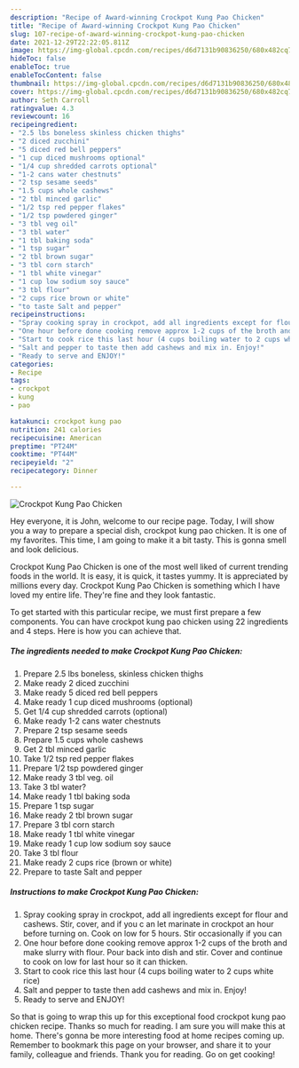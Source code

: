 ```yaml
---
description: "Recipe of Award-winning Crockpot Kung Pao Chicken"
title: "Recipe of Award-winning Crockpot Kung Pao Chicken"
slug: 107-recipe-of-award-winning-crockpot-kung-pao-chicken
date: 2021-12-29T22:22:05.811Z
image: https://img-global.cpcdn.com/recipes/d6d7131b90836250/680x482cq70/crockpot-kung-pao-chicken-recipe-main-photo.jpg
hideToc: false
enableToc: true
enableTocContent: false
thumbnail: https://img-global.cpcdn.com/recipes/d6d7131b90836250/680x482cq70/crockpot-kung-pao-chicken-recipe-main-photo.jpg
cover: https://img-global.cpcdn.com/recipes/d6d7131b90836250/680x482cq70/crockpot-kung-pao-chicken-recipe-main-photo.jpg
author: Seth Carroll
ratingvalue: 4.3
reviewcount: 16
recipeingredient:
- "2.5 lbs boneless skinless chicken thighs"
- "2 diced zucchini"
- "5 diced red bell peppers"
- "1 cup diced mushrooms optional"
- "1/4 cup shredded carrots optional"
- "1-2 cans water chestnuts"
- "2 tsp sesame seeds"
- "1.5 cups whole cashews"
- "2 tbl minced garlic"
- "1/2 tsp red pepper flakes"
- "1/2 tsp powdered ginger"
- "3 tbl veg oil"
- "3 tbl water"
- "1 tbl baking soda"
- "1 tsp sugar"
- "2 tbl brown sugar"
- "3 tbl corn starch"
- "1 tbl white vinegar"
- "1 cup low sodium soy sauce"
- "3 tbl flour"
- "2 cups rice brown or white"
- "to taste Salt and pepper"
recipeinstructions:
- "Spray cooking spray in crockpot, add all ingredients except for flour and cashews. Stir, cover, and if you c an let marinate in crockpot an hour before turning on. Cook on low for 5 hours. Stir occasionally if you can"
- "One hour before done cooking remove approx 1-2 cups of the broth and make slurry with flour. Pour back into dish and stir. Cover and continue to cook on low for last hour so it can thicken."
- "Start to cook rice this last hour (4 cups boiling water to 2 cups white rice)"
- "Salt and pepper to taste then add cashews and mix in. Enjoy!"
- "Ready to serve and ENJOY!"
categories:
- Recipe
tags:
- crockpot
- kung
- pao

katakunci: crockpot kung pao 
nutrition: 241 calories
recipecuisine: American
preptime: "PT24M"
cooktime: "PT44M"
recipeyield: "2"
recipecategory: Dinner

---
```



![Crockpot Kung Pao Chicken](https://img-global.cpcdn.com/recipes/d6d7131b90836250/680x482cq70/crockpot-kung-pao-chicken-recipe-main-photo.jpg)

Hey everyone, it is John, welcome to our recipe page. Today, I will show you a way to prepare a special dish, crockpot kung pao chicken. It is one of my favorites. This time, I am going to make it a bit tasty. This is gonna smell and look delicious.



Crockpot Kung Pao Chicken is one of the most well liked of current trending foods in the world. It is easy, it is quick, it tastes yummy. It is appreciated by millions every day. Crockpot Kung Pao Chicken is something which I have loved my entire life. They're fine and they look fantastic.


To get started with this particular recipe, we must first prepare a few components. You can have crockpot kung pao chicken using 22 ingredients and 4 steps. Here is how you can achieve that.

<!--inarticleads1-->

##### The ingredients needed to make Crockpot Kung Pao Chicken:

1. Prepare 2.5 lbs boneless, skinless chicken thighs
1. Make ready 2 diced zucchini
1. Make ready 5 diced red bell peppers
1. Make ready 1 cup diced mushrooms (optional)
1. Get 1/4 cup shredded carrots (optional)
1. Make ready 1-2 cans water chestnuts
1. Prepare 2 tsp sesame seeds
1. Prepare 1.5 cups whole cashews
1. Get 2 tbl minced garlic
1. Take 1/2 tsp red pepper flakes
1. Prepare 1/2 tsp powdered ginger
1. Make ready 3 tbl veg. oil
1. Take 3 tbl water?
1. Make ready 1 tbl baking soda
1. Prepare 1 tsp sugar
1. Make ready 2 tbl brown sugar
1. Prepare 3 tbl corn starch
1. Make ready 1 tbl white vinegar
1. Make ready 1 cup low sodium soy sauce
1. Take 3 tbl flour
1. Make ready 2 cups rice (brown or white)
1. Prepare to taste Salt and pepper




<!--inarticleads2-->

##### Instructions to make Crockpot Kung Pao Chicken:

1. Spray cooking spray in crockpot, add all ingredients except for flour and cashews. Stir, cover, and if you c an let marinate in crockpot an hour before turning on. Cook on low for 5 hours. Stir occasionally if you can
1. One hour before done cooking remove approx 1-2 cups of the broth and make slurry with flour. Pour back into dish and stir. Cover and continue to cook on low for last hour so it can thicken.
1. Start to cook rice this last hour (4 cups boiling water to 2 cups white rice)
1. Salt and pepper to taste then add cashews and mix in. Enjoy!
1. Ready to serve and ENJOY!



So that is going to wrap this up for this exceptional food crockpot kung pao chicken recipe. Thanks so much for reading. I am sure you will make this at home. There's gonna be more interesting food at home recipes coming up. Remember to bookmark this page on your browser, and share it to your family, colleague and friends. Thank you for reading. Go on get cooking!
